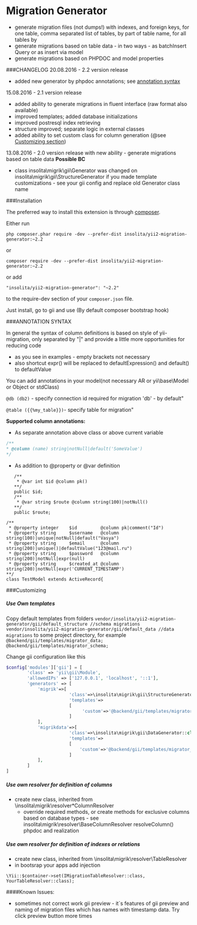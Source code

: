 Migration Generator
=======================================
 - generate migration files (not dumps!) with indexes, and foreign keys, for one table, comma separated list of tables,  by part of table name, for all tables by 
 - generate migrations based on table data - in two ways - as batchInsert Query or as insert via model 
 - generate migrations based on PHPDOC and model properties

###CHANGELOG
20.08.2016 - 2.2 version release
 - added new generator by phpdoc annotations; see [annotation syntax](#annotation-syntax)
 
15.08.2016 - 2.1 version release 
 - added ability to generate migrations in fluent interface (raw format also available)
 - improved templates; added database initializations
 - improved postresql index retrieving
 - structure improved; separate logic in external classes
 - added ability to set custom class for column generation (@see [Customizing section](#customizing))   
 
13.08.2016 - 2.0 version release with new ability - generate migrations based on table data
__Possible BC__
- class insolita\migrik\gii\Generator was changed on insolita\migrik\gii\StructureGenerator
if you made template customizations - see your gii config and replace old Generator class name

###Installation

The preferred way to install this extension is through [composer](http://getcomposer.org/download/).

Either run

```
php composer.phar require -dev --prefer-dist insolita/yii2-migration-generator:~2.2
```
or 
```
composer require -dev --prefer-dist insolita/yii2-migration-generator:~2.2
```

or add

```
"insolita/yii2-migration-generator": "~2.2"
```

to the require-dev section of your `composer.json` file.


Just install, go to gii and use (By default composer bootstrap hook)

###ANNOTATION SYNTAX

In general the syntax of column definitions is based  on style of yii-migration, only separated by "|" and provide a little more opportunities for reducing code
 - as you see in examples - empty brackets not necessary
 - also shortcut expr() will be replaced to defaultExpression() and default() to defaultValue 
 
You can add annotations in your model(not necessary AR or yii\\base\\Model or Object or stdClass)

`@db (db2)` - specify connection id required for migration 'db' - by default"

`@table ({{%my_table}})`- specify table for migration"

__Supported column annotations:__
 - As separate annotation above class  or above current variable
 
 ```php 
 /**
 * @column (name) string|notNull|default('SomeValue')
 */
 ```
 
 - As addition to @property or @var definition 
 ```
    /**
     * @var int $id @column pk()
    **/
    public $id;
    /**
     * @var string $route @column string(100)|notNull()
    **/
    public $route;
 
 ```

```
/**
 * @property integer    $id         @column pk|comment("Id")
 * @property string     $username   @column string(100)|unique|notNull|default("Vasya")
 * @property string     $email      @column string(200)|unique()|defaultValue("123@mail.ru")
 * @property string     $password   @column string(200)|notNull|expr(null)
 * @property string     $created_at @column string(200)|notNull|expr('CURRENT_TIMESTAMP')
**/
class TestModel extends ActiveRecord{
```

 
###Customizing 
##### Use Own templates
Copy default templates from folders 
   `vendor/insolita/yii2-migration-generator/gii/default_structure //schema migrations`
   `vendor/insolita/yii2-migration-generator/gii/default_data //data migrations`
to some project directory, for example 
   `@backend/gii/templates/migrator_data;`
   `@backend/gii/templates/migrator_schema;`

Change gii configuration like this
```php
$config['modules']['gii'] = [
        'class' => 'yii\gii\Module',
        'allowedIPs' => ['127.0.0.1', 'localhost', '::1'],
        'generators' => [
            'migrik'=>[
                        'class'=>\insolita\migrik\gii\StructureGenerator::class,
                        'templates'=>
                        [
                             'custom'=>'@backend/gii/templates/migrator_schema'
                        ]
            ],
            'migrikdata'=>[
                        'class'=>\insolita\migrik\gii\DataGenerator::class,
                        'templates'=>
                        [        
                            'custom'=>'@backend/gii/templates/migrator_data'
                        ]
            ],
        ]
]
```

##### Use own resolver for definition of columns 
  - create new class, inherited from \insolita\migrik\resolver\*ColumnResolver
    - override required methods, or create methods for exclusive columns based on database types - see insolita\migrik\resolver\BaseColumnResolver resolveColumn() phpdoc and realization
    
##### Use own resolver for definition of  indexes or relations 
  - create new class, inherited from \insolita\migrik\resolver\TableResolver
  - in bootsrap your apps add injection 
  
  ```\Yii::$container->set(IMigrationTableResolver::class, YourTableResolver::class);```
    
####Known Issues:
  - sometimes not correct work gii preview - it`s features of gii preview and naming of migration files which has names with timestamp data. Try click preview button more times